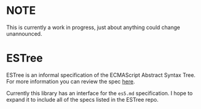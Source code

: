 # NOTE
This is currently a work in progress, just about anything could change unannounced.

# ESTree 
ESTree is an informal specification of the ECMAScript Abstract Syntax Tree.
For more information you can review the spec [here](https://github.com/estree/estree).

Currently this library has an interface for the `es5.md` specification. 
I hope to expand it to include all of the specs listed in the ESTree repo. 